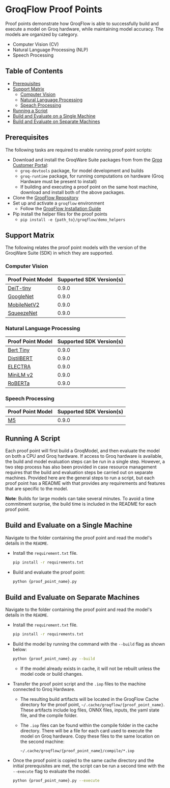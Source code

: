 # GroqFlow Proof Points

Proof points demonstrate how GroqFlow is able to successfully build and execute a model on Groq hardware, while maintaining model accuracy. The models are organized by category.

- Computer Vision (CV)
- Natural Language Processing (NLP)
- Speech Processing

## Table of Contents

- [Prerequisites](#prerequisites)
- [Support Matrix](#support-matrix)
  - [Computer Vision](#computer-vision)
  - [Natural Language Processing](#natural-language-processing)
  - [Speach Processing](#speech-processing)
- [Running a Script](#running-a-script)
- [Build and Evaluate on a Single Machine](#build-and-evaluate-on-a-single-machine)
- [Build and Evaluate on Separate Machines](#build-and-evaluate-on-separate-machines)

## Prerequisites

The following tasks are required to enable running proof point scripts:

- Download and install the GroqWare Suite packages from from the [Groq Customer Portal](https://support.groq.com/):
  - `groq-devtools` package, for model development and builds
  - `groq-runtime` package, for running computations on hardware (Groq Hardware must be present to install)
  - If building and executing a proof point on the same host machine, download and install both of the above packages.
- Clone the [GroqFlow Repository](https://github.com/groq/groqflow)
- Set up and activate a `groqflow` environment
  - Follow the [GroqFlow Installation Guide](https://github.com/groq/groqflow/blob/main/docs/install.md)
- Pip install the helper files for the proof points
  - `pip install -e {path_to}/groqflow/demo_helpers`

## Support Matrix

The following relates the proof point models with the version of the GroqWare Suite (SDK) in which they are supported.

### Computer Vision

| Proof Point Model | Supported SDK Version(s)|
|:------------------|:------------------------|
| [DeiT-tiny](computer_vision/deit/) | 0.9.0
| [GoogleNet](computer_vision/googlenet/) | 0.9.0
| [MobileNetV2](computer_vision/mobilenetv2/) | 0.9.0
| [SqueezeNet](computer_vision/squeezenet/) | 0.9.0

### Natural Language Processing

| Proof Point Model | Supported SDK Version(s)|
|:------------------|:------------------------|
| [Bert Tiny](natural_language_processing/bert_tiny/) | 0.9.0
| [DistilBERT](natural_language_processing/distilbert/) | 0.9.0
| [ELECTRA](natural_language_processing/electra/) | 0.9.0
| [MiniLM v2](natural_language_processing/minilm/) | 0.9.0
| [RoBERTa](natural_language_processing/roberta/) | 0.9.0

### Speech Processing

| Proof Point Model | Supported SDK Version(s)|
|:------------------|:------------------------|
| [M5](speech/m5/) | 0.9.0

## Running A Script

Each proof point will first build a GroqModel, and then evaluate the model on both a CPU and Groq hardware. If access to Groq hardware is available, the build and model evaluation steps can be run in a single step. However, a two step process has also been provided in case resource management requires that the build and evaluation steps be carried out on separate machines. Provided here are the general steps to run a script, but each proof point has a README with that provides any requirements and features that are specific to the model.

**Note**: Builds for large models can take several minutes. To avoid a time commitment surprise, the build time is included in the README for each proof point.

## Build and Evaluate on a Single Machine

Navigate to the folder containing the proof point and read the model's details in the `README`.

- Install the `requirement.txt` file.

  ```bash
  pip install -r requirements.txt
  ```

- Build and evaluate the proof point:

  ```bash
  python {proof_point_name}.py
  ```

## Build and Evaluate on Separate Machines

Navigate to the folder containing the proof point and read the model's details in the `README`.

- Install the `requirement.txt` file.

  ```bash
  pip install -r requirements.txt
  ```

- Build the model by running the command with the `--build` flag as shown below:

  ```bash
  python {proof_point_name}.py --build
  ```

  - If the model already exists in cache, it will not be rebuilt unless the model code or build changes.
- Transfer the proof point script and the `.iop` files to the machine connected to Groq Hardware.
  - The resulting build artifacts will be located in the GroqFlow Cache directory for the proof point, `~/.cache/groqflow/{proof_point_name}`. These artifacts include log files, ONNX files, inputs, the yaml state file, and the compile folder.
  - The `.iop` files can be found within the compile folder in the cache directory. There will be a file for each card used to execute the model on Groq hardware. Copy these files to the same location on the second machine:

    `~/.cache/groqflow/{proof_point_name}/compile/*.iop`

- Once the proof point is copied to the same cache directory and the initial prerequisites are met, the script can be run a second time with the `--execute` flag to evaluate the model.

  ```bash
  python {proof_point_name}.py --execute
  ```

